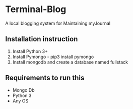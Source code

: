 # Terminal-Blog

A local blogging system for Maintaining myJournal


## Installation instruction
1. Install Python 3+
2. Install Pymongo - pip3 install pymongo
3. Install mongodb and create a database named fullstack 


## Requirements to run this
* Mongo Db
* Python 3
* Any OS
